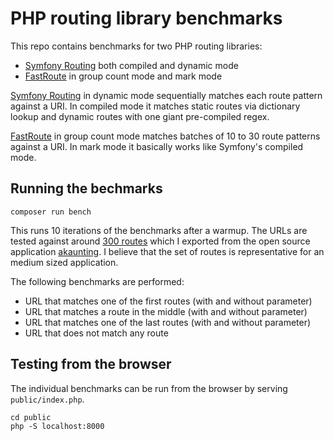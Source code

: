 # PHP routing library benchmarks

This repo contains benchmarks for two PHP routing libraries:

- [Symfony Routing](https://symfony.com/doc/current/routing.html) both compiled and dynamic mode
- [FastRoute](https://github.com/nikic/FastRoute) in group count mode and mark mode

[Symfony Routing](https://symfony.com/doc/current/routing.html) in dynamic mode sequentially matches each route pattern against a URI. In compiled mode it matches static routes via dictionary lookup and dynamic routes with one giant pre-compiled regex.

[FastRoute](https://github.com/nikic/FastRoute) in group count mode matches batches of 10 to 30 route patterns against a URI. In mark mode it basically works like Symfony's compiled mode.

## Running the bechmarks

```
composer run bench
```

This runs 10 iterations of the benchmarks after a warmup. The URLs are tested against around [300 routes](https://github.com/hbgl/php-routing-bench/blob/main/routes/akaunting.php) which I exported from the open source application [akaunting](https://github.com/akaunting/akaunting). I believe that the set of routes is representative for an medium sized application.

The following benchmarks are performed:

- URL that matches one of the first routes (with and without parameter)
- URL that matches a route in the middle (with and without parameter)
- URL that matches one of the last routes (with and without parameter)
- URL that does not match any route

## Testing from the browser

The individual benchmarks can be run from the browser by serving `public/index.php`.

```
cd public
php -S localhost:8000
```

